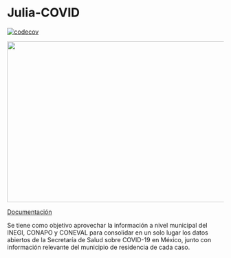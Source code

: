 # Julia-COVID
[![codecov](https://codecov.io/gh/mucinoab/Covid/branch/master/graph/badge.svg?token=3aik50X26D)](https://codecov.io/gh/mucinoab/Covid)
    <p align="center">
      <img width="578" height="374" src="https://user-images.githubusercontent.com/28630268/105275429-f62e0380-5b64-11eb-8e7b-7788053c50ce.png">
    </p>
    
[Documentación](https://mucinoab.github.io/Reporstat/dev/)

Se tiene como objetivo aprovechar la información a nivel municipal del INEGI, CONAPO y CONEVAL para consolidar en un solo lugar los datos abiertos de la Secretaría de Salud sobre COVID-19 en México, junto con información relevante del municipio de residencia de cada caso.
